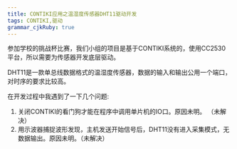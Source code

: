 ```yaml
---
title: CONTIKI应用之温湿度传感器DHT11驱动开发 
tags: CONTIKI,驱动
grammar_cjkRuby: true
---
```



参加学校的挑战杯比赛，我们小组的项目是基于CONTIKI系统的，使用CC2530平台，所以需要为传感器开发底层驱动。

DHT11是一款单总线数据格式的温湿度传感器，数据的输入和输出公用一个端口，对时序的要求比较高。

在开发过程中我遇到了一下几个问题:

 1. 关闭CONTIKI的看门狗才能在程序中调用单片机的IO口。原因未明。 （未解决）
 2. 用示波器捕捉波形发现，主机发送开始信号后，DHT11没有进入采集模式，无数据输出。原因未明。（未解决）

 
 
 